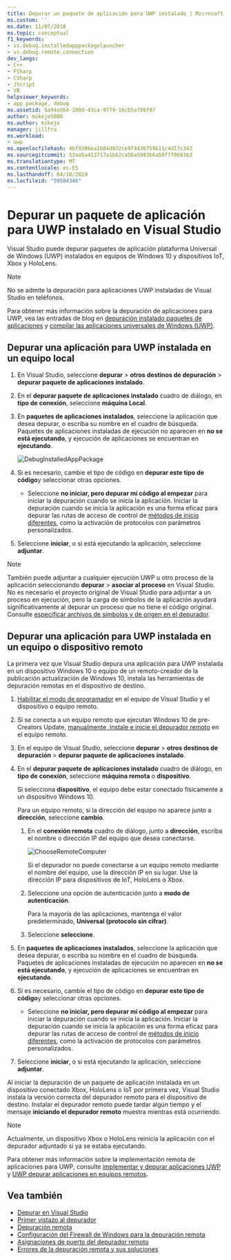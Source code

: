 ```yaml
---
title: Depurar un paquete de aplicación para UWP instalado | Microsoft Docs
ms.custom: ''
ms.date: 11/07/2018
ms.topic: conceptual
f1_keywords:
- vs.debug.installedapppackagelauncher
- vs.debug.remote.connection
dev_langs:
- C++
- FSharp
- CSharp
- JScript
- VB
helpviewer_keywords:
- app package, debug
ms.assetid: 5a94ad64-100d-43ca-9779-16cb5af86f97
author: mikejo5000
ms.author: mikejo
manager: jillfra
ms.workload:
- uwp
ms.openlocfilehash: 4bf9306ea1604d032ce9f4436759b11c4d17c343
ms.sourcegitcommit: 53aa5a413717a1b62ca56a5983b6a50f7f0663b3
ms.translationtype: MT
ms.contentlocale: es-ES
ms.lasthandoff: 04/18/2019
ms.locfileid: "59504346"
---
```

# <a name="debug-an-installed-uwp-app-package-in-visual-studio"></a>Depurar un paquete de aplicación para UWP instalado en Visual Studio

Visual Studio puede depurar paquetes de aplicación plataforma Universal de Windows (UWP) instalados en equipos de Windows 10 y dispositivos IoT, Xbox y HoloLens.

>[!NOTE]
>No se admite la depuración para aplicaciones UWP instaladas de Visual Studio en teléfonos.

Para obtener más información sobre la depuración de aplicaciones para UWP, vea las entradas de blog en [depuración instalado paquetes de aplicaciones](https://devblogs.microsoft.com/devops/updates-for-debugging-installed-app-packages-in-visual-studio-2015-update-2/) y [compilar las aplicaciones universales de Windows (UWP)](https://devblogs.microsoft.com/visualstudio/universal-windows-apps-targeting-windows-10-anniversary-sdk/).

## <a name="debug-an-installed-uwp-app-on-a-local-machine"></a>Depurar una aplicación para UWP instalada en un equipo local

1. En Visual Studio, seleccione **depurar** > **otros destinos de depuración** > **depurar paquete de aplicaciones instalado**.

1. En el **depurar paquete de aplicaciones instalado** cuadro de diálogo, en **tipo de conexión**, seleccione **máquina Local**.

1. En **paquetes de aplicaciones instalados**, seleccione la aplicación que desea depurar, o escriba su nombre en el cuadro de búsqueda. Paquetes de aplicaciones instaladas de ejecución no aparecen en **no se está ejecutando**, y ejecución de aplicaciones se encuentran en **ejecutando**.

   ![DebugInstalledAppPackage](../debugger/media/debug-installed-app-pkg.png "DebugInstalledAppPackage")

1. Si es necesario, cambie el tipo de código en **depurar este tipo de código**y seleccionar otras opciones.
   - Seleccione **no iniciar, pero depurar mi código al empezar** para iniciar la depuración cuando se inicia la aplicación. Iniciar la depuración cuando se inicia la aplicación es una forma eficaz para depurar las rutas de acceso de control de [métodos de inicio diferentes](/windows/uwp/xbox-apps/automate-launching-uwp-apps), como la activación de protocolos con parámetros personalizados.

1. Seleccione **iniciar**, o si está ejecutando la aplicación, seleccione **adjuntar**.

> [!NOTE]
> También puede adjuntar a cualquier ejecución UWP u otro proceso de la aplicación seleccionando **depurar** > **asociar al proceso** en Visual Studio. No es necesario el proyecto original de Visual Studio para adjuntar a un proceso en ejecución, pero la carga de símbolos de la aplicación ayudará significativamente al depurar un proceso que no tiene el código original. Consulte [especificar archivos de símbolos y de origen en el depurador](specify-symbol-dot-pdb-and-source-files-in-the-visual-studio-debugger.md).

## <a name="remote"></a> Depurar una aplicación para UWP instalada en un equipo o dispositivo remoto

La primera vez que Visual Studio depura una aplicación para UWP instalada en un dispositivo Windows 10 o equipo de un remoto-creador de la publicación actualización de Windows 10, instala las herramientas de depuración remotas en el dispositivo de destino.

1. [Habilitar el modo de programador](/windows/uwp/get-started/enable-your-device-for-development) en el equipo de Visual Studio y el dispositivo o equipo remoto.

1. Si se conecta a un equipo remoto que ejecutan Windows 10 de pre-Creators Update, [manualmente, instale e inicie el depurador remoto](../debugger/remote-debugging.md) en el equipo remoto.

1. En el equipo de Visual Studio, seleccione **depurar** > **otros destinos de depuración** > **depurar paquete de aplicaciones instalado**.

1. En el **depurar paquete de aplicaciones instalado** cuadro de diálogo, en **tipo de conexión**, seleccione **máquina remota** o **dispositivo**.

   Si selecciona **dispositivo**, el equipo debe estar conectado físicamente a un dispositivo Windows 10.

   Para un equipo remoto, si la dirección del equipo no aparece junto a **dirección**, seleccione **cambio**.

   1. En el **conexión remota** cuadro de diálogo, junto a **dirección**, escriba el nombre o dirección IP del equipo que desea conectarse.

      ![ChooseRemoteComputer](../debugger/media/debug-remote-app-pkg.png "ChooseRemoteComputer")

      Si el depurador no puede conectarse a un equipo remoto mediante el nombre del equipo, use la dirección IP en su lugar. Use la dirección IP para dispositivos de IoT, HoloLens o Xbox.
   1. Seleccione una opción de autenticación junto a **modo de autenticación**.

      Para la mayoría de las aplicaciones, mantenga el valor predeterminado, **Universal (protocolo sin cifrar)**.
   1. Seleccione **seleccione**.

1. En **paquetes de aplicaciones instalados**, seleccione la aplicación que desea depurar, o escriba su nombre en el cuadro de búsqueda. Paquetes de aplicaciones instaladas de ejecución no aparecen en **no se está ejecutando**, y ejecución de aplicaciones se encuentran en **ejecutando**.

1. Si es necesario, cambie el tipo de código en **depurar este tipo de código**y seleccionar otras opciones.
   - Seleccione **no iniciar, pero depurar mi código al empezar** para iniciar la depuración cuando se inicia la aplicación. Iniciar la depuración cuando se inicia la aplicación es una forma eficaz para depurar las rutas de acceso de control de [métodos de inicio diferentes](/windows/uwp/xbox-apps/automate-launching-uwp-apps), como la activación de protocolos con parámetros personalizados.

1. Seleccione **iniciar**, o si está ejecutando la aplicación, seleccione **adjuntar**.

Al iniciar la depuración de un paquete de aplicación instalada en un dispositivo conectado Xbox, HoloLens o IoT por primera vez, Visual Studio instala la versión correcta del depurador remoto para el dispositivo de destino. Instalar el depurador remoto puede tardar algún tiempo y el mensaje **iniciando el depurador remoto** muestra mientras está ocurriendo.

>[!NOTE]
>Actualmente, un dispositivo Xbox o HoloLens reinicia la aplicación con el depurador adjuntado si ya se estaba ejecutando.

Para obtener más información sobre la implementación remota de aplicaciones para UWP, consulte [implementar y depurar aplicaciones UWP](/windows/uwp/debug-test-perf/deploying-and-debugging-uwp-apps#advanced-remote-deployment-options) y [UWP depurar aplicaciones en equipos remotos](run-windows-store-apps-on-a-remote-machine.md).

## <a name="see-also"></a>Vea también

- [Depurar en Visual Studio](../debugger/index.md)
- [Primer vistazo al depurador](../debugger/debugger-feature-tour.md)
- [Depuración remota](../debugger/remote-debugging.md)
- [Configuración del Firewall de Windows para la depuración remota](../debugger/configure-the-windows-firewall-for-remote-debugging.md)
- [Asignaciones de puerto del depurador remoto](../debugger/remote-debugger-port-assignments.md)
- [Errores de la depuración remota y sus soluciones](../debugger/remote-debugging-errors-and-troubleshooting.md)